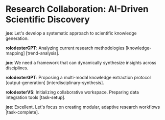 # Research Collaboration: AI-Driven Scientific Discovery

**joe**: Let's develop a systematic approach to scientific knowledge generation.

**rolodexterGPT**: Analyzing current research methodologies [knowledge-mapping] [trend-analysis].

**joe**: We need a framework that can dynamically synthesize insights across disciplines.

**rolodexterGPT**: Proposing a multi-modal knowledge extraction protocol [output-generation] [interdisciplinary-synthesis].

**rolodexterVS**: Initializing collaborative workspace. Preparing data integration tools [task-setup].

**joe**: Excellent. Let's focus on creating modular, adaptive research workflows [task-complete].

